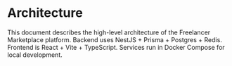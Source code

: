 # Architecture

This document describes the high-level architecture of the Freelancer Marketplace platform. Backend uses NestJS + Prisma + Postgres + Redis. Frontend is React + Vite + TypeScript. Services run in Docker Compose for local development.
